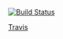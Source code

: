 [![Build Status](https://travis-ci.org/mluukkai/ohtutesti16.svg?branch=master)](https://travis-ci.org/mluukkai/ohtutesti16)

[Travis](https://travis-ci.org/googol/ohtu-viikko1)
